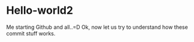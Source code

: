 # Hello-world2
Me starting Github and all..=D 
Ok, now let us try to understand how these commit stuff works. 
